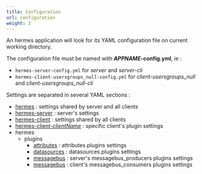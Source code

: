 ```yaml
---
title: Configuration
url: configuration
weight: 3
---
```


An hermes application will look for its YAML configuration file on current working directory.

The configuration file must be named with ***APPNAME*-config.yml**, ie :

- `hermes-server-config.yml` for *server* and *server-cli*
- `hermes-client-usersgroups_null-config.yml` for *client-usersgroups_null* and *client-usersgroups_null-cli*

Settings are separated in several YAML sections :

- [hermes](hermes) : settings shared by server and all clients
- [hermes-server](hermes-server) : server's settings
- [hermes-client](hermes-client) : settings shared by all clients
- [hermes-client-*clientName*](plugins/hermes-client) : specific client's plugin settings
- hermes
  - plugins
    - [attributes](plugins/attributes) : attributes plugins settings
    - [datasources](plugins/datasources) : datasources plugins settings
    - [messagebus](plugins/messagebus_producers) : server's messagebus_producers plugins settings
    - [messagebus](plugins/messagebus_consumers) : client's messagebus_consumers plugins settings
